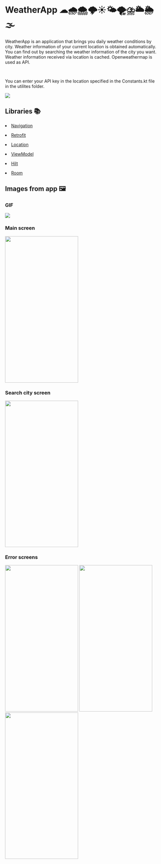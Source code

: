 # WeatherApp ☁🌧🌨🌩☀🌤🌪⛈🌥🌦🌫

WeatherApp is an application that brings you daily weather conditions by city. Weather information of your current location is obtained automatically. You can find out by searching the weather information of the city you want. Weather information received via location is cached. Openweathermap is used as API.

<br/>

You can enter your API key in the location specified in the Constants.kt file in the utilites folder.

<p align="left" width="100%">
  <img src="https://user-images.githubusercontent.com/73544434/170740599-6e093b39-661b-48c8-96c0-67eb572978bd.PNG"/>
</p>

## Libraries 📚


[<li>Navigation</li>](https://developer.android.com/guide/navigation)

[<li>Retrofit</li>](https://square.github.io/retrofit)

[<li>Location</li>](https://developer.android.com/training/location)

[<li>ViewModel</li>](https://developer.android.com/topic/libraries/architecture/viewmodel)

[<li>Hilt</li>](https://developer.android.com/training/dependency-injection/hilt-android)

[<li>Room</li>](https://developer.android.com/jetpack/androidx/releases/room)

## Images from app 🖼

### GIF
![](https://media.giphy.com/media/NqlfBzlJeb6ROVajyq/giphy.gif)
<p float="left" />

### Main screen

<p align="left" width="100%">
<img src="https://user-images.githubusercontent.com/73544434/176713827-a7cb5bba-480e-4b8f-b586-832ecc1b7cda.png" width="240" height="480"/>
</p>

### Search city screen

<p align="left" width="100%">
<img src="https://user-images.githubusercontent.com/73544434/170821019-f28d343d-d0ea-4655-8b6a-b7bdcdf12107.png" width="240" height="480"/>
</p>

### Error screens

<p align="left" width="100%">

<img src="https://user-images.githubusercontent.com/73544434/176713816-b16d1d7f-d0da-4024-8f04-f6058f16d7d0.png" width="240" height="480"/>
<img src="https://user-images.githubusercontent.com/73544434/176713820-2a3490c0-b438-4e5b-bec7-6cd287058e6c.png" width="240" height="480"/>
<img src="https://user-images.githubusercontent.com/73544434/176713834-791822c3-98a7-4f3b-a8b5-e54b7ad5e320.png" width="240" height="480"/>
</p>



